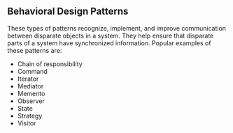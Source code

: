 ## Behavioral Design Patterns

These types of patterns recognize, implement, and improve communication between disparate objects in a system. They help ensure that disparate parts of a system have synchronized information. Popular examples of these patterns are:

* Chain of responsibility
* Command
* Iterator
* Mediator
* Memento
* Observer
* State
* Strategy
* Visitor